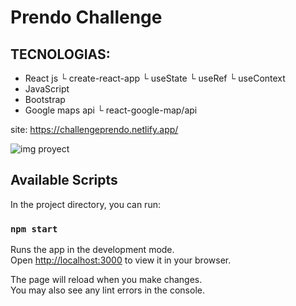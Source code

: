 # Prendo Challenge

## TECNOLOGIAS: 
+ React js
  └ create-react-app
  └ useState
  └ useRef
  └ useContext
+ JavaScript
+ Bootstrap
+ Google maps api
 └ react-google-map/api
 

site: https://challengeprendo.netlify.app/

![img proyect](https://user-images.githubusercontent.com/84545725/209751974-988dc6a5-e323-4338-81f5-a797d18a8b04.jpg)

## Available Scripts

In the project directory, you can run:

### `npm start`

Runs the app in the development mode.\
Open [http://localhost:3000](http://localhost:3000) to view it in your browser.

The page will reload when you make changes.\
You may also see any lint errors in the console.

